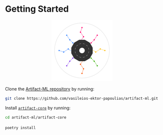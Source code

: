 # Getting Started  

<p align="center">
  <img src="../assets/artifact_ml_logo.svg" width="200" alt="Artifact-ML Logo">
</p>  

Clone the [Artifact-ML repository](https://github.com/vasileios-ektor-papoulias/artifact-ml/tree/main) by running:  

```bash
git clone https://github.com/vasileios-ektor-papoulias/artifact-ml.git
```

Install [`artifact-core`](https://github.com/vasileios-ektor-papoulias/artifact-ml/tree/main/artifact-core) by running:  

```bash
cd artifact-ml/artifact-core

poetry install
```